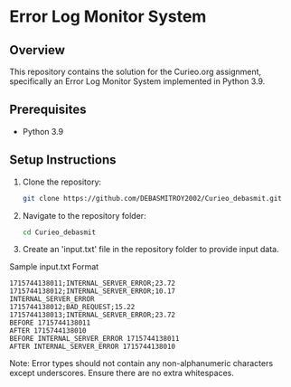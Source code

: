 # Error Log Monitor System

## Overview

This repository contains the solution for the Curieo.org assignment, specifically an Error Log Monitor System implemented in Python 3.9.

## Prerequisites

- Python 3.9

## Setup Instructions

1. Clone the repository:
   ```sh
   git clone https://github.com/DEBASMITROY2002/Curieo_debasmit.git
   ```

2. Navigate to the repository folder:
   ```sh
   cd Curieo_debasmit
   ```
3. Create an 'input.txt' file in the repository folder to provide input data.

Sample input.txt Format
```
1715744138011;INTERNAL_SERVER_ERROR;23.72
1715744138012;INTERNAL_SERVER_ERROR;10.17
INTERNAL_SERVER_ERROR
1715744138012;BAD_REQUEST;15.22
1715744138013;INTERNAL_SERVER_ERROR;23.72
BEFORE 1715744138011
AFTER 1715744138010
BEFORE INTERNAL_SERVER_ERROR 1715744138011
AFTER INTERNAL_SERVER_ERROR 1715744138010
```

Note: Error types should not contain any non-alphanumeric characters except underscores. Ensure there are no extra whitespaces.

